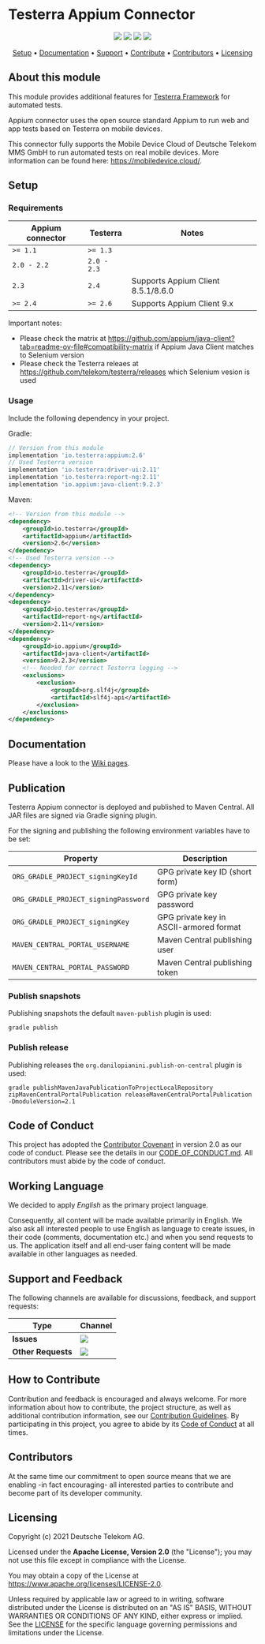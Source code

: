 # Testerra Appium Connector

<p align="center">
    <a href="https://mvnrepository.com/artifact/io.testerra/appium" title="MavenCentral"><img src="https://img.shields.io/maven-central/v/io.testerra/appium/2?label=Maven%20Central"></a>
    <a href="/../../commits/" title="Last Commit"><img src="https://img.shields.io/github/last-commit/telekom/testerra-appium-connector?style=flat"></a>
    <a href="/../../issues" title="Open Issues"><img src="https://img.shields.io/github/issues/telekom/testerra-appium-connector?style=flat"></a>
    <a href="./LICENSE" title="License"><img src="https://img.shields.io/badge/License-Apache%202.0-green.svg?style=flat"></a>
</p>

<p align="center">
  <a href="#setup">Setup</a> •
  <a href="#documentation">Documentation</a> •
  <a href="#support-and-feedback">Support</a> •
  <a href="#how-to-contribute">Contribute</a> •
  <a href="#contributors">Contributors</a> •
  <a href="#licensing">Licensing</a>
</p>

## About this module

This module provides additional features for [Testerra Framework](https://github.com/telekom/testerra) for automated tests.

Appium connector uses the open source standard Appium to run web and app tests based on Testerra on mobile devices.

This connector fully supports the Mobile Device Cloud of Deutsche Telekom MMS GmbH to run automated tests on real mobile devices. More information can be found here: https://mobiledevice.cloud/.

## Setup

### Requirements

| Appium connector | Testerra    | Notes                                   | 
|------------------|-------------|-----------------------------------------|
| `>= 1.1`         | `>= 1.3`    |                                         |
| `2.0 - 2.2`      | `2.0 - 2.3` |                                         |
| `2.3`            | `2.4`       | Supports Appium Client 8.5.1/8.6.0      |
| `>= 2.4`         | `>= 2.6`    | Supports Appium Client 9.x              |

Important notes:
* Please check the matrix at https://github.com/appium/java-client?tab=readme-ov-file#compatibility-matrix if Appium Java Client matches to Selenium version
* Please check the Testerra releaes at https://github.com/telekom/testerra/releases which Selenium vesion is used

### Usage

Include the following dependency in your project.

Gradle:

```groovy
// Version from this module
implementation 'io.testerra:appium:2.6'
// Used Testerra version
implementation 'io.testerra:driver-ui:2.11'
implementation 'io.testerra:report-ng:2.11'
implementation 'io.appium:java-client:9.2.3'
```

Maven:

```xml
<!-- Version from this module -->
<dependency>
    <groupId>io.testerra</groupId>
    <artifactId>appium</artifactId>
    <version>2.6</version>
</dependency>
<!-- Used Testerra version -->
<dependency>
    <groupId>io.testerra</groupId>
    <artifactId>driver-ui</artifactId>
    <version>2.11</version>
</dependency>
<dependency>
    <groupId>io.testerra</groupId>
    <artifactId>report-ng</artifactId>
    <version>2.11</version>
</dependency>
<dependency>
    <groupId>io.appium</groupId>
    <artifactId>java-client</artifactId>
    <version>9.2.3</version>
    <!-- Needed for correct Testerra logging -->
    <exclusions>
        <exclusion>
            <groupId>org.slf4j</groupId>
            <artifactId>slf4j-api</artifactId>
        </exclusion>
    </exclusions>
</dependency>
```

## Documentation

Please have a look to the [Wiki pages](https://github.com/telekom/testerra-appium-connector/wiki).

## Publication

Testerra Appium connector is deployed and published to Maven Central. All JAR files are signed via Gradle signing plugin.

For the signing and publishing the following environment variables have to be set:

| Property                             | Description                             |
|--------------------------------------|-----------------------------------------|
| `ORG_GRADLE_PROJECT_signingKeyId`    | GPG private key ID (short form)         |
| `ORG_GRADLE_PROJECT_signingPassword` | GPG private key password                |
| `ORG_GRADLE_PROJECT_signingKey`      | GPG private key in ASCII-armored format |
| `MAVEN_CENTRAL_PORTAL_USERNAME`      | Maven Central publishing user           | 
| `MAVEN_CENTRAL_PORTAL_PASSWORD`      | Maven Central publishing token          | 

### Publish snapshots

Publishing snapshots the default ``maven-publish`` plugin is used:

````shell
gradle publish
````

### Publish release

Publishing releases the ``org.danilopianini.publish-on-central`` plugin is used:

````shell
gradle publishMavenJavaPublicationToProjectLocalRepository zipMavenCentralPortalPublication releaseMavenCentralPortalPublication -DmoduleVersion=2.1 
````

## Code of Conduct

This project has adopted the [Contributor Covenant](https://www.contributor-covenant.org/) in version 2.0 as our code of conduct. Please see the details in our [CODE_OF_CONDUCT.md](CODE_OF_CONDUCT.md). All contributors must abide by the code of conduct.

## Working Language

We decided to apply _English_ as the primary project language.  

Consequently, all content will be made available primarily in English. We also ask all interested people to use English as language to create issues, in their code (comments, documentation etc.) and when you send requests to us. The application itself and all end-user faing content will be made available in other languages as needed.


## Support and Feedback
The following channels are available for discussions, feedback, and support requests:

| Type                     | Channel                                                |
| ------------------------ | ------------------------------------------------------ |
| **Issues**   | <a href="/../../issues/new/choose" title="Issues"><img src="https://img.shields.io/github/issues/telekom/testerra-appium-connector?style=flat"></a> |
| **Other Requests**    | <a href="mailto:testerra@t-systems-mms.com" title="Email us"><img src="https://img.shields.io/badge/email-CWA%20team-green?logo=mail.ru&style=flat-square&logoColor=white"></a>   |

## How to Contribute

Contribution and feedback is encouraged and always welcome. For more information about how to contribute, the project structure, as well as additional contribution information, see our [Contribution Guidelines](./CONTRIBUTING.md). By participating in this project, you agree to abide by its [Code of Conduct](./CODE_OF_CONDUCT.md) at all times.

## Contributors

At the same time our commitment to open source means that we are enabling -in fact encouraging- all interested parties to contribute and become part of its developer community.

## Licensing

Copyright (c) 2021 Deutsche Telekom AG.

Licensed under the **Apache License, Version 2.0** (the "License"); you may not use this file except in compliance with the License.

You may obtain a copy of the License at https://www.apache.org/licenses/LICENSE-2.0.

Unless required by applicable law or agreed to in writing, software distributed under the License is distributed on an "AS IS" BASIS, WITHOUT WARRANTIES OR CONDITIONS OF ANY KIND, either express or implied. See the [LICENSE](./LICENSE) for the specific language governing permissions and limitations under the License.
